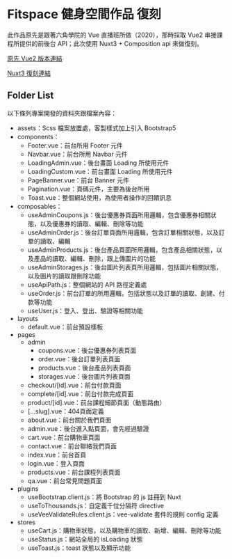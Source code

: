 # Fitspace 健身空間作品 復刻

此作品原先是跟著六角學院的 Vue 直播班所做（2020），那時採取 Vue2 串接課程所提供的前後台 API；此次使用 Nuxt3 + Composition api 來做復刻。

[原先 Vue2 版本連結](https://www.billyji.com/vue_fitness/#/)

[Nuxt3 復刻連結](https://nuxt3-fitness.vercel.app/)

## Folder List

以下條列專案開發的資料夾跟檔案內容：
- assets：Scss 檔案放置處，客製樣式加上引入 Bootstrap5
- components：
  - Footer.vue：前台所用 Footer 元件
  - Navbar.vue：前台所用 Navbar 元件
  - LoadingAdmin.vue：後台畫面 Loading 所使用元件
  - LoadingCustom.vue：前台畫面 Loading 所使用元件
  - PageBanner.vue：前台 Banner 元件
  - Pagination.vue：頁碼元件，主要為後台所用
  - Toast.vue：整個網站使用，為使用者操作的回饋訊息
- composables：
  - useAdminCoupons.js：後台優惠券頁面所用邏輯，包含優惠券相關狀態，以及優惠券的讀取、編輯、刪除等功能
  - useAdminOrder.js：後台訂單頁面所用邏輯，包含訂單相關狀態，以及訂單的讀取、編輯
  - useAdminProducts.js：後台產品頁面所用邏輯，包含產品相關狀態，以及產品的讀取、編輯、刪除，跟上傳圖片的功能
  - useAdminStorages.js：後台圖片列表頁所用邏輯，包括圖片相關狀態，以及圖片的讀取跟刪除功能
  - useApiPath.js：整個網站的 API 路徑定義處
  - useOrder.js：前台訂單的所用邏輯，包括狀態以及訂單的讀取、創建、付款等功能
  - useUser.js：登入、登出、驗證等相關功能
- layouts
  - default.vue：前台預設樣板
- pages
  - admin
    - coupons.vue：後台優惠券列表頁面
    - order.vue：後台訂單列表頁面
    - products.vue：後台產品列表頁面
    - storages.vue：後台圖片列表頁面
  - checkout/[id].vue：前台付款頁面
  - complete/[id].vue：前台付款完成頁面
  - product/[id].vue：前台課程細節頁面（動態路由）
  - [...slug].vue：404頁面定義
  - about.vue：前台關於我們頁面
  - admin.vue：後台進入點頁面，會先經過驗證
  - cart.vue：前台購物車頁面
  - contact.vue：前台聯絡我們頁面
  - index.vue：前台首頁
  - login.vue：登入頁面
  - products.vue：前台課程列表頁面
  - qa.vue：前台常見問題頁面
- plugins
  - useBootstrap.client.js：將 Bootstrap 的 js 註冊到 Nuxt 
  - useToThousands.js：自定義千位分隔符 directive
  - useVeeValidateRules.client.js：vee-validate 套件的規則 config 定義
- stores
  - useCart.js：購物車狀態，以及購物車的讀取、新增、編輯、刪除等功能
  - useStatus.js：網站全局的 isLoading 狀態
  - useToast.js：toast 狀態以及顯示功能




